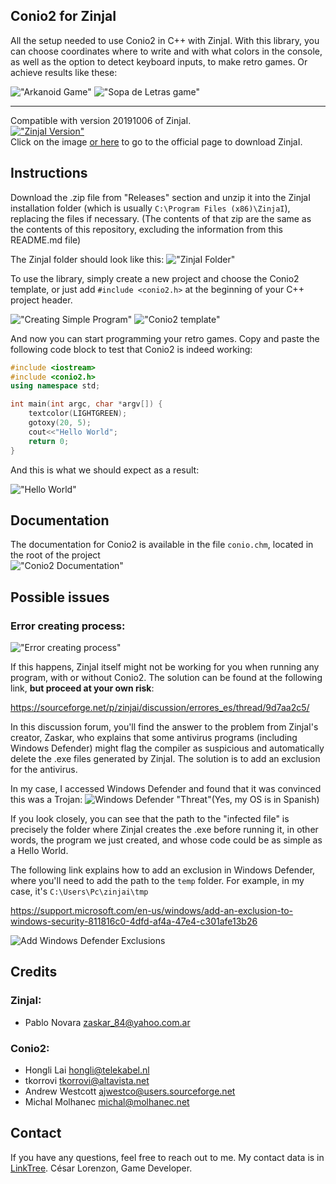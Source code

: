## Conio2 for ZinjaI

All the setup needed to use Conio2 in C++ with ZinjaI. With this library, you can choose coordinates where to write and with what colors in the console, as well as the option to detect keyboard inputs, to make retro games. Or achieve results like these:

!["Arkanoid Game"](ReadmeImages/Arkanoid.png)
!["Sopa de Letras game"](ReadmeImages/Sopa.png)

---

Compatible with version 20191006 of ZinjaI.<br>
[!["ZinjaI Version"](ReadmeImages/ZinjaIVersion.png)](https://zinjai.sourceforge.net/)<br>
Click on the image [or here](https://zinjai.sourceforge.net/) to go to the official page to download ZinjaI.

## Instructions

Download the .zip file from "Releases" section and unzip it into the ZinjaI installation folder (which is usually ``C:\Program Files (x86)\ZinjaI``), replacing the files if necessary.
(The contents of that zip are the same as the contents of this repository, excluding the information from this README.md file)

The ZinjaI folder should look like this:
!["ZinjaI Folder"](ReadmeImages/ZinjaIFolder.png)

To use the library, simply create a new project and choose the Conio2 template, or just add ``#include <conio2.h>`` at the beginning of your C++ project header.

!["Creating Simple Program"](ReadmeImages/CreateSimpleProgram.png)
!["Conio2 template"](ReadmeImages/Template.png)

And now you can start programming your retro games. Copy and paste the following code block to test that Conio2 is indeed working:

```cpp
#include <iostream>
#include <conio2.h>
using namespace std;

int main(int argc, char *argv[]) {
	textcolor(LIGHTGREEN);
	gotoxy(20, 5);
	cout<<"Hello World";
	return 0;
}
```

And this is what we should expect as a result:

!["Hello World"](ReadmeImages/HelloWorld.png)

## Documentation

The documentation for Conio2 is available in the file ``conio.chm``, located in the root of the project<br>
!["Conio2 Documentation"](ReadmeImages/Documentation.png)

## Possible issues

### Error creating process:
!["Error creating process"](ReadmeImages/Error.png)

If this happens, ZinjaI itself might not be working for you when running any program, with or without Conio2.
The solution can be found at the following link, **but proceed at your own risk**:

https://sourceforge.net/p/zinjai/discussion/errores_es/thread/9d7aa2c5/

In this discussion forum, you'll find the answer to the problem from ZinjaI's creator, Zaskar, who explains that some antivirus programs (including Windows Defender) might flag the compiler as suspicious and automatically delete the .exe files generated by ZinjaI. The solution is to add an exclusion for the antivirus.

In my case, I accessed Windows Defender and found that it was convinced this was a Trojan:
![Windows Defender "Threat"](ReadmeImages/Defender.png)(Yes, my OS is in Spanish)<br>

If you look closely, you can see that the path to the "infected file" is precisely the folder where ZinjaI creates the .exe before running it, in other words, the program we just created, and whose code could be as simple as a Hello World.

The following link explains how to add an exclusion in Windows Defender, where you'll need to add the path to the ``temp`` folder. For example, in my case, it's ``C:\Users\Pc\zinjai\tmp``

https://support.microsoft.com/en-us/windows/add-an-exclusion-to-windows-security-811816c0-4dfd-af4a-47e4-c301afe13b26

![Add Windows Defender Exclusions](ReadmeImages/Exclusions.png)

## Credits

### ZinjaI:
* Pablo Novara <zaskar_84@yahoo.com.ar>
### Conio2:
 * Hongli Lai <hongli@telekabel.nl>
 * tkorrovi <tkorrovi@altavista.net>
 * Andrew Westcott <ajwestco@users.sourceforge.net>
 * Michal Molhanec <michal@molhanec.net>

## Contact

If you have any questions, feel free to reach out to me. My contact data is in [LinkTree](https://linktr.ee/lorenzoncesar). César Lorenzon, Game Developer.
